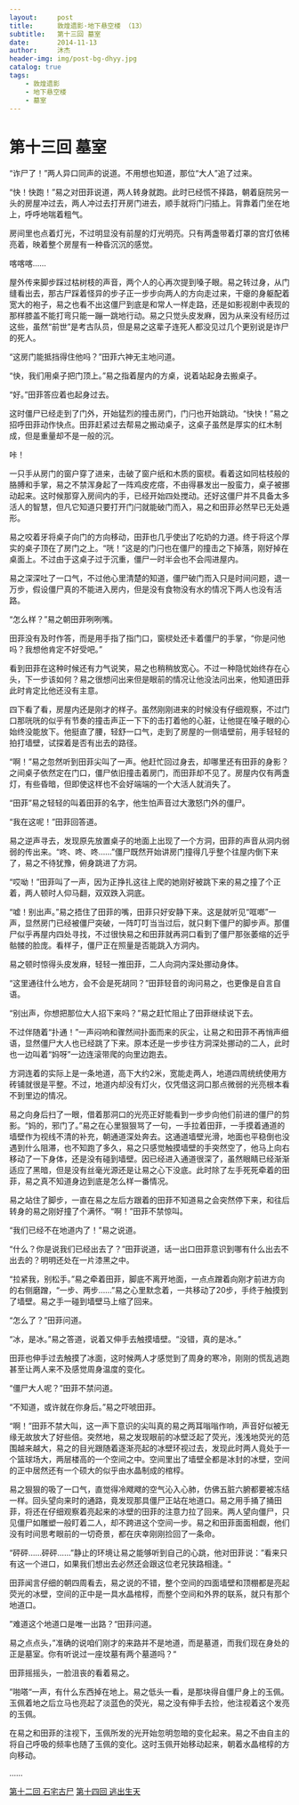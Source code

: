 ```yaml
---
layout:     post
title:      敦煌遗影·地下悬空楼 （13）
subtitle:   第十三回 墓室
date:       2014-11-13
author:     沐杰
header-img: img/post-bg-dhyy.jpg
catalog: true
tags:
    - 敦煌遗影
    - 地下悬空楼
    - 墓室
---
```

# 第十三回 墓室

“诈尸了！”两人异口同声的说道。不用想也知道，那位“大人”追了过来。

“快！快跑！”易之对田菲说道，两人转身就跑。此时已经慌不择路，朝着庭院另一头的房屋冲过去，两人冲过去打开房门进去，顺手就将门闩插上。背靠着门坐在地上，呼呼地喘着粗气。

房间里也点着灯光，不过明显没有前屋的灯光明亮。只有两盏带着灯罩的宫灯依稀亮着，映着整个房屋有一种昏沉沉的感觉。

喀喀喀……

屋外传来脚步踩过枯树枝的声音，两个人的心再次提到嗓子眼。易之转过身，从门缝看出去，那古尸踩着怪异的步子正一步步向两人的方向走过来，干瘪的身躯配着宽大的袍子，易之也看不出这僵尸到底是和常人一样走路，还是如影视剧中表现的那样膝盖不能打弯只能一蹦一跳地行动。易之只觉头皮发麻，因为从来没有经历过这些，虽然“前世”是考古队员，但是易之这辈子连死人都没见过几个更别说是诈尸的死人。

“这房门能抵挡得住他吗？”田菲六神无主地问道。

“快，我们用桌子把门顶上。”易之指着屋内的方桌，说着站起身去搬桌子。

“好。”田菲答应着也起身过去。

这时僵尸已经走到了门外，开始猛烈的撞击房门，门闩也开始跳动。“快快！”易之招呼田菲动作快点。田菲赶紧过去帮易之搬动桌子，这桌子虽然是厚实的红木制成，但是重量却不是一般的沉。

咔！

一只手从房门的窗户穿了进来，击破了窗户纸和木质的窗棂。看着这如同枯枝般的胳膊和手掌，易之不禁浑身起了一阵鸡皮疙瘩，不由得暴发出一股蛮力，桌子被挪动起来。这时候那穿入房间内的手，已经开始四处搅动。还好这僵尸并不具备太多活人的智慧，但凡它知道只要打开门闩就能破门而入，易之和田菲必然早已无处遁形。

易之咬着牙将桌子向门的方向移动，田菲也几乎使出了吃奶的力道。终于将这个厚实的桌子顶在了房门之上。“咣！”这是的门闩也在僵尸的撞击之下掉落，刚好掉在桌面上。不过由于这桌子过于沉重，僵尸一时半会也不会闯进屋内。

易之深深吐了一口气，不过他心里清楚的知道，僵尸破门而入只是时间问题，退一万步，假设僵尸真的不能进入房内，但是没有食物没有水的情况下两人也没有活路。

“怎么样？”易之朝田菲咧咧嘴。

田菲没有及时作答，而是用手指了指门口，窗棂处还卡着僵尸的手掌，“你是问他吗？我想他肯定不好受吧。”

看到田菲在这种时候还有力气说笑，易之也稍稍放宽心。不过一种隐忧始终存在心头，下一步该如何？易之很想问出来但是眼前的情况让他没法问出来，他知道田菲此时肯定比他还没有主意。

四下看了看，房屋内还是刚才的样子。虽然刚刚进来的时候没有仔细观察，不过门口那咣咣的似乎有节奏的撞击声正一下下的击打着他的心脏，让他提在嗓子眼的心始终没能放下。他挺直了腰，轻舒一口气，走到了房屋的一侧墙壁前，用手轻轻的拍打墙壁，试探着是否有出去的路径。

“啊！”易之忽然听到田菲尖叫了一声。他赶忙回过身去，却哪里还有田菲的身影？之间桌子依然定在门口，僵尸依旧撞击着房门，而田菲却不见了。房屋内仅有两盏灯，有些昏暗，但即使这样也不会好端端的一个大活人就消失了。

“田菲”易之轻轻的叫着田菲的名字，他生怕声音过大激怒门外的僵尸。

“我在这呢！”田菲回答道。

易之逆声寻去，发现原先放置桌子的地面上出现了一个方洞，田菲的声音从洞内弱弱的传出来。“咚、咚、咚……”僵尸既然开始讲房门撞得几乎整个往屋内倒下来了，易之不待犹豫，俯身跳进了方洞。

“哎呦！”田菲叫了一声，因为正挣扎这往上爬的她刚好被跳下来的易之撞了个正着，两人顿时人仰马翻，双双跌入洞底。

“嘘！别出声。”易之捂住了田菲的嘴，田菲只好安静下来。这是就听见“哐啷”一声，显然房门已经被僵尸突破，一阵叮叮当当过后，就只剩下僵尸的脚步声。那僵尸似乎再屋内四处寻找，不过很快易之和田菲就再洞口看到了僵尸那张萎缩的近乎骷髅的脸庞。看样子，僵尸正在照量是否能跳入方洞内。

易之顿时惊得头皮发麻，轻轻一推田菲，二人向洞内深处挪动身体。

“这里通往什么地方，会不会是死胡同？”田菲轻音的询问易之，也更像是自言自语。

“别出声，你想把那位大人招下来吗？”易之赶忙阻止了田菲继续说下去。

不过伴随着“扑通！”一声闷响和骤然间扑面而来的灰尘，让易之和田菲不再悄声细语，显然僵尸大人也已经跳了下来。原本还是一步步往方洞深处挪动的二人，此时也一边叫着“妈呀”一边连滚带爬的向里边跑去。

方洞连着的实际上是一条地道，高下大约2米，宽能走两人，地道四周统统使用方砖铺就很是平整。不过，地道内却没有灯火，仅凭借这洞口那点微弱的光亮根本看不到里边的情况。

易之向身后扫了一眼，借着那洞口的光亮正好能看到一步步向他们前进的僵尸的剪影。“妈的，邪门了。”易之在心里狠狠骂了一句，一手拉着田菲，一手摸着通道的墙壁作为视线不清的补充，朝通道深处奔去。这通道墙壁光滑，地面也平稳倒也没遇到什么阻滞，也不知跑了多久，易之只感觉触摸墙壁的手突然空了，他马上向右移动了一下身体，还是没有碰到墙壁。因已经进入通道很深了，虽然眼睛已经渐渐适应了黑暗，但是没有丝毫光源还是让易之心下没底。此时除了左手死死牵着的田菲，易之真不知道身边到底是怎么样一番情况。

易之站住了脚步，一直在易之左后方跟着的田菲不知道易之会突然停下来，和往后转身的易之刚好撞了个满怀。“啊！”田菲不禁惊叫。

“我们已经不在地道内了！”易之说道。

“什么？你是说我们已经出去了？”田菲说道，话一出口田菲意识到哪有什么出去不出去的？明明还处在一片漆黑之中。

“拉紧我，别松手。”易之牵着田菲，脚底不离开地面，一点点蹭着向刚才前进方向的右侧磨蹭，“一步、两步……”易之心里默念着，一共移动了20步，手终于触摸到了墙壁。易之手一碰到墙壁马上缩了回来。

“怎么了？”田菲问道。

“冰，是冰。”易之答道，说着又伸手去触摸墙壁。“没错，真的是冰。”

田菲也伸手过去触摸了冰面，这时候两人才感觉到了周身的寒冷，刚刚的慌乱逃跑甚至让两人来不及感觉周身温度的变化。

“僵尸大人呢？”田菲不禁问道。

“不知道，或许就在你身后。”易之吓唬田菲。

“啊！”田菲不禁大叫，这一声下意识的尖叫真的易之两耳嗡嗡作响，声音好似被无缘无故放大了好些倍。突然地，易之发现眼前的冰壁泛起了荧光，浅浅地荧光的范围越来越大，易之的目光跟随着逐渐亮起的冰壁环视过去，发现此时两人竟处于一个篮球场大，两层楼高的一个空间之中。空间里出了墙壁全都是冰封的冰壁，空间的正中居然还有一个硕大的似乎由水晶制成的棺椁。

易之狠狠的吸了一口气，直觉得冷飕飕的空气沁入心肺，仿佛五脏六腑都要被冻结一样。回头望向来时的通路，竟发现那具僵尸正站在地道口。易之用手捅了捅田菲，将还在仔细观察着亮起来的冰壁的田菲的注意力拉了回来。两人望向僵尸，只见僵尸如雕塑一般盯着二人，却不跨进这个空间一步。易之和田菲面面相觑，他们没有时间思考眼前的一切奇景，都在庆幸刚刚捡回了一条命。

“砰砰……砰砰……”静止的环境让易之能够听到自己的心跳，他对田菲说：”看来只有这一个进口，如果我们想出去必然还会跟这位老兄狭路相逢。“

田菲闻言仔细的朝四周看去，易之说的不错，整个空间的四面墙壁和顶棚都是亮起荧光的冰壁，空间的正中是一具水晶棺椁，而整个空间和外界的联系，就只有那个地道口。

”难道这个地道口是唯一出路？“田菲问道。

易之点点头，”准确的说咱们刚才的来路并不是地道，而是墓道，而我们现在身处的正是墓室。你有听说过一座坟墓有两个墓道吗？“

田菲摇摇头，一脸沮丧的看着易之。

”啪嗒“一声，有什么东西掉在地上。易之低头一看，是那块得自僵尸身上的玉佩。玉佩着地之后立马也亮起了淡蓝色的荧光，易之没有伸手去捡，他注视着这个发亮的玉佩。

在易之和田菲的注视下，玉佩所发的光开始忽明忽暗的变化起来。易之不由自主的将自己呼吸的频率也随了玉佩的变化。这时玉佩开始移动起来，朝着水晶棺椁的方向移动。

……

[第十二回 石宅古尸](http://www.jianshu.com/p/90f9054a6b13)
[第十四回 逃出生天](http://www.jianshu.com/p/95ff07669986)
